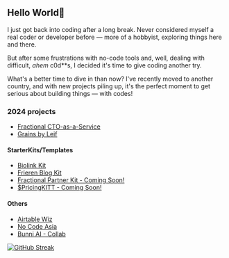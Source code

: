 ## Hello World🖖

I just got back into coding after a long break. Never considered myself a real coder or developer before — more of a hobbyist, exploring things here and there.

But after some frustrations with no-code tools and, well, dealing with difficult, _ahem_ c0d\*\*s, I decided it's time to give coding another try.

What's a better time to dive in than now? I've recently moved to another country, and with new projects piling up, it's the perfect moment to get serious about building things — with codes!

### 2024 projects

- [Fractional CTO-as-a-Service](https://leifjerami.com)
- [Grains by Leif](https://grains.leifjerami.com)

#### StarterKits/Templates

- [Biolink Kit](https://grains.leifjerami.com/post/biolink-clone/)
- [Frieren Blog Kit](https://grains.leifjerami.com/post/frieren-blog-kit/)
- [Fractional Partner Kit - Coming Soon!](https://grains.leifjerami.com)
- [$PricingKITT - Coming Soon!](https://grains.leifjerami.com)

#### Others

- [Airtable Wiz](https://airtablewiz.com)
- [No Code Asia](https://nocodeasia.leifjerami.com)
- [Bunni AI - Collab](https://bunni.ai)

[![GitHub Streak](https://github-streak-zeta.vercel.app?user=leifjerami&theme=catppuccin-mocha)](https://git.io/streak-stats)


